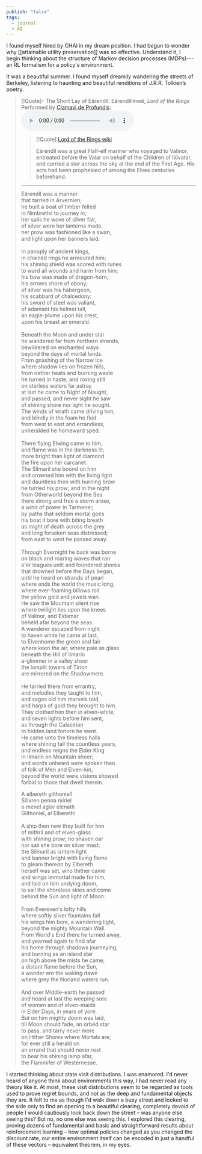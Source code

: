 ```yaml
---
publish: "false"
tags:
  - journal
  - AI
---
```


I found myself hired by CHAI in my dream position. I had begun to wonder why [[attainable utility preservation]] was so effective. Understand it, I begin thinking about the structure of Markov decision processes (MDPs)---an RL formalism for a policy's environment. 

It was a beautiful summer. I found myself dreamily wandering the streets of Berkeley, listening to haunting and beautiful renditions of J.R.R. Tolkien’s poetry.


> [!Quote]-   The Short Lay of Eärendil: Eärendillinwë, _Lord of the Rings_
> Performed by [Clamavi de Profundis](https://www.youtube.com/watch?v=4ybSi5EcZ3M):
> <audio src="https://pub-c1163bffee9f4c50ba3c9a13f0e9ac93.r2.dev/The%20Song%20of%20Ea%CC%88rendil.webm" alt="The song of Eärendil, as performed by Clamavi de Profundis." controls></audio><br>
> >[!Quote] [Lord of the Rings wiki](https://lotr.fandom.com/wiki/E%C3%A4rendil)
> >
> >Eärendil was a great Half-elf mariner who voyaged to Valinor, entreated before the Valar on behalf of the Children of Ilúvatar, and carried a star across the sky at the end of the First Age. His acts had been prophesied of among the Elves centuries beforehand.
> <hr>
>   Eärendil was a mariner<br>
>   that tarried in Arvernien;<br>
>   he built a boat of timber felled<br>
>   in Nimbrethil to journey in;<br>
>   her sails he wove of silver fair,<br>
>   of silver were her lanterns made,<br>
>   her prow was fashioned like a swan,<br>
>   and light upon her banners laid.<br>
>   <br>
>   In panoply of ancient kings,<br>
>   in chainéd rings he armoured him;<br>
>   his shining shield was scored with runes<br>
>   to ward all wounds and harm from him;<br>
>   his bow was made of dragon-horn,<br>
>   his arrows shorn of ebony;<br>
>   of silver was his habergeon,<br>
>   his scabbard of chalcedony;<br>
>   his sword of steel was valiant,<br>
>   of adamant his helmet tall,<br>
>   an eagle-plume upon his crest,<br>
>   upon his breast an emerald.<br>
>   <br>
>   Beneath the Moon and under star<br>
>   he wandered far from northern strands,<br>
>   bewildered on enchanted ways<br>
>   beyond the days of mortal lands.<br>
>   From gnashing of the Narrow Ice<br>
>   where shadow lies on frozen hills,<br>
>   from nether heats and burning waste<br>
>   he turned in haste, and roving still<br>
>   on starless waters far astray<br>
>   at last he came to Night of Naught,<br>
>   and passed, and never sight he saw<br>
>   of shining shore nor light he sought.<br>
>   The winds of wrath came driving him,<br>
>   and blindly in the foam he fled<br>
>   from west to east and errandless,<br>
>   unheralded he homeward sped.<br>
>   <br>
>   There flying Elwing came to him,<br>
>   and flame was in the darkness lit;<br>
>   more bright than light of diamond<br>
>   the fire upon her carcanet.<br>
>   The Silmaril she bound on him<br>
>   and crowned him with the living light<br>
>   and dauntless then with burning brow<br>
>   he turned his prow; and in the night<br>
>   from Otherworld beyond the Sea<br>
>   there strong and free a storm arose,<br>
>   a wind of power in Tarmenel;<br>
>   by paths that seldom mortal goes<br>
>   his boat it bore with biting breath<br>
>   as might of death across the grey<br>
>   and long forsaken seas distressed;<br>
>   from east to west he passed away.<br>
>   <br>
>   Through Evernight he back was borne<br>
>   on black and roaring waves that ran<br>
>   o'er leagues unlit and foundered shores<br>
>   that drowned before the Days began,<br>
>   until he heard on strands of pearl<br>
>   where ends the world the music long,<br>
>   where ever-foaming billows roll<br>
>   the yellow gold and jewels wan.<br>
>   He saw the Mountain silent rise<br>
>   where twilight lies upon the knees<br>
>   of Valinor, and Eldamar<br>
>   beheld afar beyond the seas.<br>
>   A wanderer escaped from night<br>
>   to haven white he came at last,<br>
>   to Elvenhome the green and fair<br>
>   where keen the air, where pale as glass<br>
>   beneath the Hill of Ilmarin<br>
>   a-glimmer in a valley sheer<br>
>   the lamplit towers of Tirion<br>
>   are mirrored on the Shadowmere.<br>
>   <br>
>   He tarried there from errantry,<br>
>   and melodies they taught to him,<br>
>   and sages old him marvels told,<br>
>   and harps of gold they brought to him.<br>
>   They clothed him then in elven-white,<br>
>   and seven lights before him sent,<br>
>   as through the Calacirian<br>
>   to hidden land forlorn he went.<br>
>   He came unto the timeless halls<br>
>   where shining fall the countless years,<br>
>   and endless reigns the Elder King<br>
>   in Ilmarin on Mountain sheer;<br>
>   and words unheard were spoken then<br>
>   of folk of Men and Elven-kin,<br>
>   beyond the world were visions showed<br>
>   forbid to those that dwell therein.<br>
>
>   <span className="elvish" alt="This Elvish was added by Clamavi de Profundis.">A elbereth gilthoniel!</span> 
> <br>
>   <span className="elvish">Silivren penna míriel</span>
> <br>
>   <span className="elvish">o menel aglar elenath</span>
> <br>
>   <span className="elvish">Gilthoniel, a! Elbereth!</span><br>
>   <br>
>   A ship then new they built for him<br>
>   of mithril and of elven-glass<br>
>   with shining prow; no shaven oar<br>
>   nor sail she bore on silver mast:<br>
>   the Silmaril as lantern light<br>
>   and banner bright with living flame<br>
>   to gleam thereon by Elbereth<br>
>   herself was set, who thither came<br>
>   and wings immortal made for him,<br>
>   and laid on him undying doom,<br>
>   to sail the shoreless skies and come<br>
>   behind the Sun and light of Moon.<br>
>   <br>
>   From Evereven's lofty hills<br>
>   where softly silver fountains fall<br>
>   his wings him bore, a wandering light,<br>
>   beyond the mighty Mountain Wall.<br>
>   From World's End there he turned away,<br>
>   and yearned again to find afar<br>
>   his home through shadows journeying,<br>
>   and burning as an island star<br>
>   on high above the mists he came,<br>
>   a distant flame before the Sun,<br>
>   a wonder ere the waking dawn<br>
>   where grey the Norland waters run.<br>
>   <br>
>   And over Middle-earth he passed<br>
>   and heard at last the weeping sore<br>
>   of women and of elven-maids<br>
>   in Elder Days, in years of yore.<br>
>   But on him mighty doom was laid,<br>
>   till Moon should fade, an orbéd star<br>
>   to pass, and tarry never more<br>
>   on Hither Shores where Mortals are;<br>
>   for ever still a herald on<br>
>   an errand that should never rest<br>
>   to bear his shining lamp afar,<br>
>   the Flammifer of Westernesse.

I started thinking about state visit distributions. I was enamored. I'd never heard of anyone think about environments this way, I had never read any theory like it. At most, these visit distributions seem to be regarded as tools used to prove regret bounds, and not as the deep and fundamental objects they are. It felt to me as though I'd walk down a busy street and looked to the side only to find an opening to a beautiful clearing, completely devoid of people I would cautiously look back down the street – was anyone else seeing this? But no, no one else was seeing this. I explored this clearing, proving dozens of fundamental and basic and straightforward results about reinforcement learning – how optimal policies changed as you changed the discount rate, our entire environment itself can be encoded in just a handful of these vectors – equivalent theorem, in my eyes.